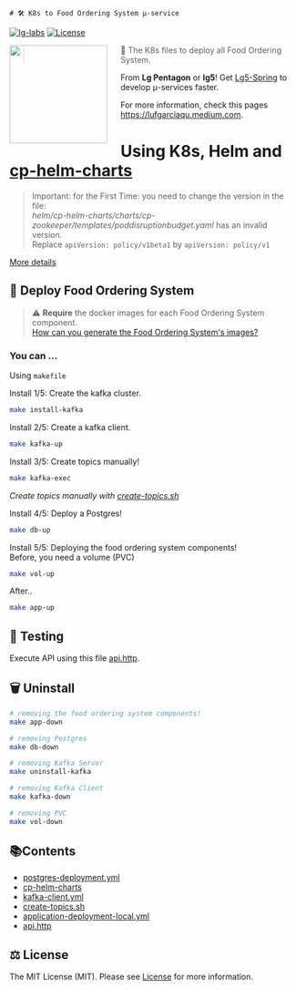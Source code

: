     # 🛠️ K8s to Food Ordering System μ-service
[![lg-labs][0]][1]
[![License][2]][LIC]

<img src="https://avatars.githubusercontent.com/u/105936384?s=400&u=290ae673580a956864a07d4aef8e4448372a836b&v=4" align="left" width="172px" height="172px"/>
<img align="left" width="0" height="172px" hspace="10"/>

> 👋 The K8s files to deploy all Food Ordering System.
>

From **Lg Pentagon** or **lg5**! Get [Lg5-Spring][3] to develop μ-services faster.

For more information, check this pages https://lufgarciaqu.medium.com.
<h1></h1>

# Using K8s, Helm and [cp-helm-charts](helm%2Fcp-helm-charts)

> Important: for the First Time: you need to change the version in the file:   
> _helm/cp-helm-charts/charts/cp-zookeeper/templates/poddisruptionbudget.yaml_ has an invalid version.  
> Replace `apiVersion: policy/v1beta1` by  `apiVersion: policy/v1` 

[More details][4]


## 🚀 Deploy Food Ordering System
> ⚠️ **Require** the docker images for each Food Ordering System component.     
> [How can you generate the Food Ordering System's images?][5]

### You can ...
Using `makefile`

Install 1/5: Create the kafka cluster.

```bash
make install-kafka 
```

Install 2/5: Create a kafka client.
```bash
make kafka-up 
```

Install 3/5: Create topics manually!

```bash
make kafka-exec
```
_Create topics manually with [create-topics.sh](create-topics.sh)_

Install 4/5: Deploy a Postgres!
```bash
make db-up
```

Install 5/5: Deploying the food ordering system components!     
Before, you need a volume (PVC)
```bash
make vol-up
```
After..
```bash
make app-up
```
## 🧪 Testing
Execute API using this file [api.http](api.http).

## 🗑️ Uninstall

```bash
# removing the food ordering system components!
make app-down
```
```bash
# removing Postgres
make db-down
```
```bash
# removing Kafka Server
make uninstall-kafka
```
```bash
# removing Kafka Client
make kafka-down
```
```bash
# removing PVC
make vol-down
```

## 📚Contents

* [postgres-deployment.yml](postgres-deployment.yml)
* [cp-helm-charts](helm%2Fcp-helm-charts)
* [kafka-client.yml](kafka-client.yml)
* [create-topics.sh](create-topics.sh)
* [application-deployment-local.yml](application-deployment-local.yml)
* [api.http](api.http)


## ⚖️ License

The MIT License (MIT). Please see [License][LIC] for more information.


[0]: https://img.shields.io/badge/LgLabs-community-blue?style=flat-square
[1]: https://lufgarciaqu.medium.com
[2]: https://img.shields.io/badge/license-MIT-green?style=flat-square
[3]: https://lg-labs-pentagon.github.io/lg5-spring/
[4]: https://github.com/confluentinc/cp-helm-charts
[5]: https://github.com/lg-labs/food-ordering-system/tree/main/order-service


[LIC]: LICENSE

[img1]: https://github.com/lg-labs-pentagon/lg-labs-boot-parent/assets/105936384/31c27db8-1e77-478d-a38e-7acf6ba2571c

